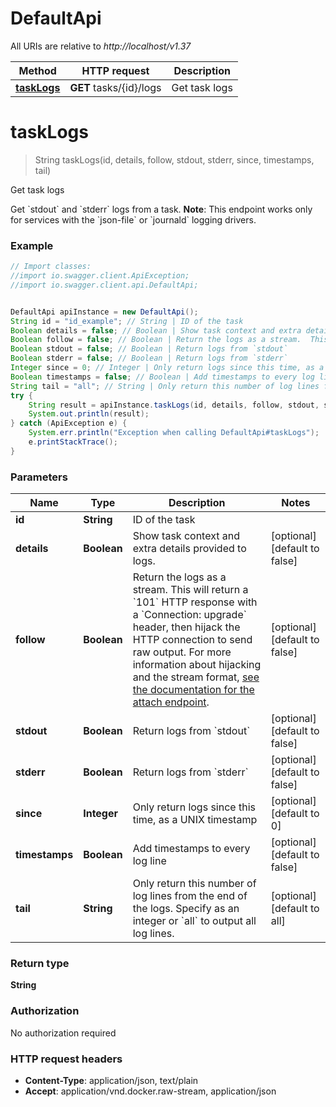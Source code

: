 # DefaultApi

All URIs are relative to *http://localhost/v1.37*

Method | HTTP request | Description
------------- | ------------- | -------------
[**taskLogs**](DefaultApi.md#taskLogs) | **GET** tasks/{id}/logs | Get task logs


<a name="taskLogs"></a>
# **taskLogs**
> String taskLogs(id, details, follow, stdout, stderr, since, timestamps, tail)

Get task logs

Get &#x60;stdout&#x60; and &#x60;stderr&#x60; logs from a task.  **Note**: This endpoint works only for services with the &#x60;json-file&#x60; or &#x60;journald&#x60; logging drivers. 

### Example
```java
// Import classes:
//import io.swagger.client.ApiException;
//import io.swagger.client.api.DefaultApi;


DefaultApi apiInstance = new DefaultApi();
String id = "id_example"; // String | ID of the task
Boolean details = false; // Boolean | Show task context and extra details provided to logs.
Boolean follow = false; // Boolean | Return the logs as a stream.  This will return a `101` HTTP response with a `Connection: upgrade` header, then hijack the HTTP connection to send raw output. For more information about hijacking and the stream format, [see the documentation for the attach endpoint](#operation/ContainerAttach). 
Boolean stdout = false; // Boolean | Return logs from `stdout`
Boolean stderr = false; // Boolean | Return logs from `stderr`
Integer since = 0; // Integer | Only return logs since this time, as a UNIX timestamp
Boolean timestamps = false; // Boolean | Add timestamps to every log line
String tail = "all"; // String | Only return this number of log lines from the end of the logs. Specify as an integer or `all` to output all log lines.
try {
    String result = apiInstance.taskLogs(id, details, follow, stdout, stderr, since, timestamps, tail);
    System.out.println(result);
} catch (ApiException e) {
    System.err.println("Exception when calling DefaultApi#taskLogs");
    e.printStackTrace();
}
```

### Parameters

Name | Type | Description  | Notes
------------- | ------------- | ------------- | -------------
 **id** | **String**| ID of the task |
 **details** | **Boolean**| Show task context and extra details provided to logs. | [optional] [default to false]
 **follow** | **Boolean**| Return the logs as a stream.  This will return a &#x60;101&#x60; HTTP response with a &#x60;Connection: upgrade&#x60; header, then hijack the HTTP connection to send raw output. For more information about hijacking and the stream format, [see the documentation for the attach endpoint](#operation/ContainerAttach).  | [optional] [default to false]
 **stdout** | **Boolean**| Return logs from &#x60;stdout&#x60; | [optional] [default to false]
 **stderr** | **Boolean**| Return logs from &#x60;stderr&#x60; | [optional] [default to false]
 **since** | **Integer**| Only return logs since this time, as a UNIX timestamp | [optional] [default to 0]
 **timestamps** | **Boolean**| Add timestamps to every log line | [optional] [default to false]
 **tail** | **String**| Only return this number of log lines from the end of the logs. Specify as an integer or &#x60;all&#x60; to output all log lines. | [optional] [default to all]

### Return type

**String**

### Authorization

No authorization required

### HTTP request headers

 - **Content-Type**: application/json, text/plain
 - **Accept**: application/vnd.docker.raw-stream, application/json

